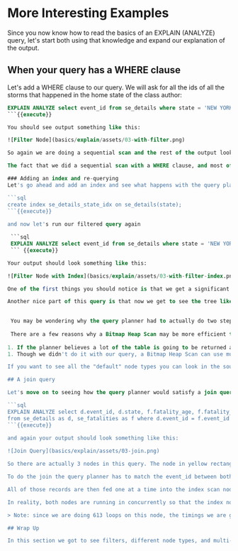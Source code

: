 # More Interesting Examples

Since you now know how to read the basics of an EXPLAIN (ANALYZE) query, let's start both using that knowledge and expand our explanation of the output.

## When your query has a WHERE clause

Let's add a WHERE clause to our query. We will ask for all the ids of all the storms that happened in the home state of the class author:

```sql
EXPLAIN ANALYZE select event_id from se_details where state = 'NEW YORK';       
```{{execute}}   

You should see output something like this:

![Filter Node](basics/explain/assets/03-with-filter.png)

So again we are doing a sequential scan and the rest of the output looks standard. What's new is the second and third lines. We now see that the planner is using a filter because we put in a WHERE clause. It tells us the exact syntax of filter (for example we see that the query planner cast our input string by using *::text* since we didn't explicitly cast our string to a SQL type). The third line tells us how many records were excluded with the filter, in this case we reduced the number of records by quite a bit, filtering out most of them and only returning a relatively small amount.

The fact that we did a sequential scan with a WHERE clause, and most of the rows were eliminated by the filter, indicates that the query planner did not have an index it could use to help make the query more efficient. 

### Adding an index and re-querying
Let's go ahead and add an index and see what happens with the query planner.

```sql
create index se_details_state_idx on se_details(state);
```{{execute}}
   
and now let's run our filtered query again

 ```sql
 EXPLAIN ANALYZE select event_id from se_details where state = 'NEW YORK';       
 ``` {{execute}}

Your output should look something like this:

![Filter Node with Index](basics/explain/assets/03-with-filter-index.png)

One of the first things you should notice is that we get a significant reduction in execution time. PostgreSQL took advantage of the new index we just created and it significantly reduced the execution time of our query.

Another nice part of this query is that now we get to see the tree like nature of the query plan. The terminal node of the tree is highlighted in the red rectangle and the  final node is highlighted in the yellow rectangle. The terminal node is also indented to denote it being below the top node.

 
 You may be wondering why the query planner had to actually do two steps to carry out this query. Why couldn't it just use the index to look up the right rows and then return them? The query planner actually did consider using an Index Scan to find the rows and then look up each one in the table, but decided that wasn't the most efficient way to get the answer.  Instead, node goes through the index and makes a note of each matching row in an in-memory Bitmap data structure and, once it found all the matches in the index, it then used the bitmap to perform a sequential scan of the table, skipping to each position for matching row, read that page of data from disk, and then returned the result.
 
 There are a few reasons why a Bitmap Heap Scan may be more efficient than an Index Scan: 
 
1. If the planner believes a lot of the table is going to be returned anyway, a Bitmap Heap Scan will scan the table in a closer-to-sequential method, unlike the random access which would be caused by an Index Scan. Reading sequentially from disk is always faster than random access, and the effect grows larger as more data needs to be read. 
1. Though we didn't do it with our query, a Bitmap Heap Scan can use multiple indexes (with a BitmapAnd or BitmapOr) to find the matching rows.

If you want to see all the "default" node types you can look in the source [file here])(https://gitlab.com/postgres/postgres/blob/master/src/include/nodes/plannodes.h). We say default because extensions and other add-ons can always bring in new node types.

## A join query 

Let's move on to seeing how the query planner would satisfy a join query. We will build on the last example by adding a WHERE clause to our join as well. We have another table that, if there are fatalities from storm, will provide details on the fatality. Let's join our storm event table against that table:

```sql
EXPLAIN ANALYZE select d.event_id, d.state, f.fatality_age, f.fatality_location
from se_details as d, se_fatalities as f where d.event_id = f.event_id AND d.state = 'NEW YORK';
```{{execute}}
  
and again your output should look something like this:

![Join Query](basics/explain/assets/03-join.png)

So there are actually 3 nodes in this query. The node in yellow rectangle (the sequentical scan) and node in the red rectangle (the index scan) which are both children of the node in the green rectangle (the nested loop). 

To do the join the query planner has to match the event_id between both tables. Since we need at least one list of keys to join on the planner does a sequential scan on the se_fatalities table to get event ids. You can see that the yellow node returns 613 records, the total number records in the se_fatalities table. The query planner chose to do a sequential scan on se_fatalities which gives us a smaller list of event_ids to compare. 

All of those records are then fed one at a time into the index scan node to test first for a match on the event_id, if one exists, and then to filter on the condition in the WHERE clause. This is why the index scan has 802 loops. Had we made an join index on both event_id and state in the se_details table, the planner would have done a direct index scan without having to do a loop.

In reality, both nodes are running in concurrently so that the index node does not have to wait for the  sequential scan node to finish before it starts check the equality conditions. As the sequential scan pulls a row it feeds it directly into the index scan. This is NOT a parallel query but merely the executor not having to wait for the whole node to finish before starting the other node. Had we put an ORDER BY clause in our query then the node would have to finish before it could pass data to the other node.

> Note: since we are doing 613 loops on this node, the timings we are getting back for actual time are the time **per loop**. Which means this node will take ~ 0.613 milliseconds to finish for this example.   

## Wrap Up

In this section we got to see filters, different node types, and multi-level trees. You have been introduced to most of the major features or explain analyze output. In the next section we will look at other ways to report explain resuts and another tool to help you visualize your explain results.
